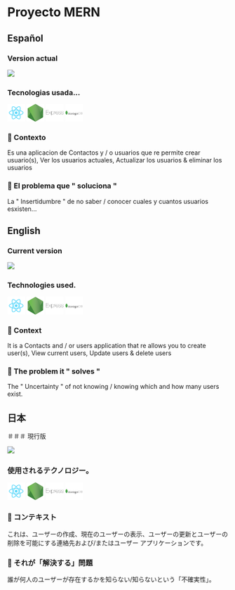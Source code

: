 # Proyecto MERN
## Español
### Version actual

<img src="https://img.shields.io/factorio-mod-portal/factorio-version/rso-mod?color=12&label=Current%20Version&style=plastic"></img>

### Tecnologias usada...

<code><img height="40" src="https://raw.githubusercontent.com/github/explore/80688e429a7d4ef2fca1e82350fe8e3517d3494d/topics/react/react.png"></code>
<code><img height="40" src="https://raw.githubusercontent.com/github/explore/80688e429a7d4ef2fca1e82350fe8e3517d3494d/topics/nodejs/nodejs.png"></code>
<code><img height="40" src="https://raw.githubusercontent.com/github/explore/80688e429a7d4ef2fca1e82350fe8e3517d3494d/topics/express/express.png"></code>
<code><img height="40" src="https://raw.githubusercontent.com/github/explore/80688e429a7d4ef2fca1e82350fe8e3517d3494d/topics/mongodb/mongodb.png"></code>

### 🧐 Contexto

Es una aplicacion de Contactos y / o usuarios que re permite crear usuario(s), Ver los usuarios actuales, Actualizar los usuarios & eliminar los usuarios

### 🤔 El problema que " soluciona "

La " Insertidumbre "  de no saber / conocer cuales y cuantos usuarios esxisten...

## English 

### Current version

<img src="https://img.shields.io/factory-mod-portal/factory-version/rso-mod?color=12&label=Current%20Version&style=plastic"></img>

### Technologies used.

<code><img height="40" src="https://raw.githubusercontent.com/github/explore/80688e429a7d4ef2fca1e82350fe8e3517d3494d/topics/react/react.png"></code>
<code><img height="40" src="https://raw.githubusercontent.com/github/explore/80688e429a7d4ef2fca1e82350fe8e3517d3494d/topics/nodejs/nodejs.png"></code>
<code><img height="40" src="https://raw.githubusercontent.com/github/explore/80688e429a7d4ef2fca1e82350fe8e3517d3494d/topics/express/express.png"></code>
<code><img height="40" src="https://raw.githubusercontent.com/github/explore/80688e429a7d4ef2fca1e82350fe8e3517d3494d/topics/mongodb/mongodb.png"></code>

### 🧐 Context

It is a Contacts and / or users application that re allows you to create user(s), View current users, Update users & delete users

### 🤔 The problem it " solves "

The " Uncertainty " of not knowing / knowing which and how many users exist.

## 日本

＃＃＃ 現行版

<img src="https://img.shields.io/factory-mod-portal/factory-version/rso-mod?color=12&label=Current%20Version&style=plastic"></img>

### 使用されるテクノロジー。

<code><img height="40" src="https://raw.githubusercontent.com/github/explore/80688e429a7d4ef2fca1e82350fe8e3517d3494d/topics/react/react.png"></code>
<code><img height="40" src="https://raw.githubusercontent.com/github/explore/80688e429a7d4ef2fca1e82350fe8e3517d3494d/topics/nodejs/nodejs.png"></code>
<code><img height="40" src="https://raw.githubusercontent.com/github/explore/80688e429a7d4ef2fca1e82350fe8e3517d3494d/topics/express/express.png"></code>
<code><img height="40" src="https://raw.githubusercontent.com/github/explore/80688e429a7d4ef2fca1e82350fe8e3517d3494d/topics/mongodb/mongodb.png"></code>

### 🧐 コンテキスト

これは、ユーザーの作成、現在のユーザーの表示、ユーザーの更新とユーザーの削除を可能にする連絡先および/またはユーザー アプリケーションです。

### 🤔 それが「解決する」問題

誰が何人のユーザーが存在するかを知らない/知らないという「不確実性」。


